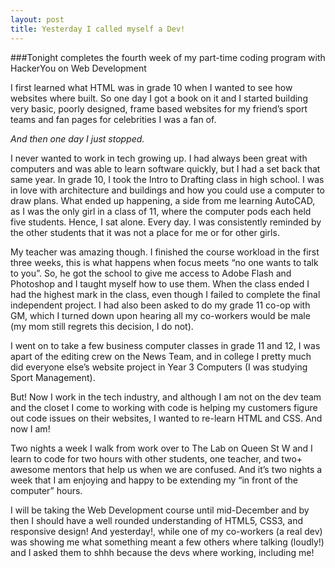 ```yaml
---
layout: post
title: Yesterday I called myself a Dev!
---
```


###Tonight completes the fourth week of my part-time coding program with HackerYou on Web Development

I first learned what HTML was in grade 10 when I wanted to see how websites where built. So one day I got a book on it and I started building very basic, poorly designed, frame based websites for my friend’s sport teams and fan pages for celebrities I was a fan of.

<em>And then one day I just stopped.</em>

I never wanted to work in tech growing up. I had always been great with computers and was able to learn software quickly, but I had a set back that same year. In grade 10, I took the Intro to Drafting class in high school. I was in love with architecture and buildings and how you could use a computer to draw plans. What ended up happening, a side from me learning AutoCAD, as I was the only girl in a class of 11, where the computer pods each held five students. Hence, I sat alone. Every day. I was consistently reminded by the other students that it was not a place for me or for other girls.

My teacher was amazing though. I finished the course workload in the first three weeks, this is what happens when focus meets “no one wants to talk to you”. So, he got the school to give me access to Adobe Flash and Photoshop and I taught myself how to use them. When the class ended I had the highest mark in the class, even though I failed to complete the final independent project. I had also been asked to do my grade 11 co-op with GM, which I turned down upon hearing all my co-workers would be male (my mom still regrets this decision, I do not).

I went on to take a few business computer classes in grade 11 and 12, I was apart of the editing crew on the News Team, and in college I pretty much did everyone else’s website project in Year 3 Computers (I was studying Sport Management).

But! Now I work in the tech industry, and although I am not on the dev team and the closet I come to working with code is helping my customers figure out code issues on their websites, I wanted to re-learn HTML and CSS. And now I am!

Two nights a week I walk from work over to The Lab on Queen St W and I learn to code for two hours with other students, one teacher, and two+ awesome mentors that help us when we are confused. And it’s two nights a week that I am enjoying and happy to be extending my “in front of the computer” hours.

I will be taking the Web Development course until mid-December and by then I should have a well rounded understanding of HTML5, CSS3, and responsive design! And yesterday!, while one of my co-workers (a real dev) was showing me what something meant a few others where talking (loudly!) and I asked them to shhh because the devs where working, including me!